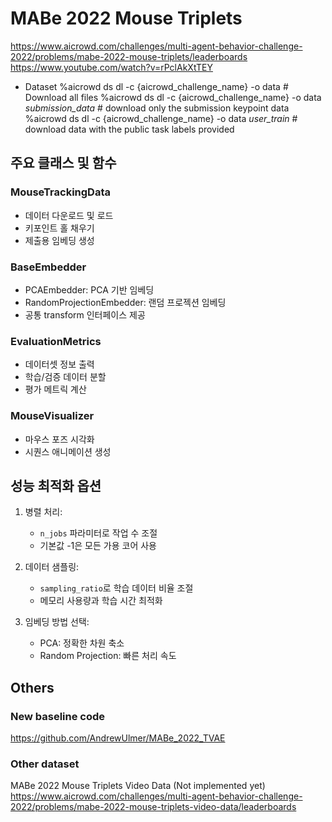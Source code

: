 # MABe 2022 Mouse Triplets

https://www.aicrowd.com/challenges/multi-agent-behavior-challenge-2022/problems/mabe-2022-mouse-triplets/leaderboards
https://www.youtube.com/watch?v=rPclAkXtTEY

- Dataset
%aicrowd ds dl -c {aicrowd_challenge_name} -o data # Download all files
%aicrowd ds dl -c {aicrowd_challenge_name} -o data *submission_data* # download only the submission keypoint data
%aicrowd ds dl -c {aicrowd_challenge_name} -o data *user_train* # download data with the public task labels provided

## 주요 클래스 및 함수

### MouseTrackingData
- 데이터 다운로드 및 로드
- 키포인트 홀 채우기
- 제출용 임베딩 생성

### BaseEmbedder
- PCAEmbedder: PCA 기반 임베딩
- RandomProjectionEmbedder: 랜덤 프로젝션 임베딩
- 공통 transform 인터페이스 제공

### EvaluationMetrics
- 데이터셋 정보 출력
- 학습/검증 데이터 분할
- 평가 메트릭 계산

### MouseVisualizer
- 마우스 포즈 시각화
- 시퀀스 애니메이션 생성

## 성능 최적화 옵션

1. 병렬 처리:
   - `n_jobs` 파라미터로 작업 수 조절
   - 기본값 -1은 모든 가용 코어 사용

2. 데이터 샘플링:
   - `sampling_ratio`로 학습 데이터 비율 조절
   - 메모리 사용량과 학습 시간 최적화

3. 임베딩 방법 선택:
   - PCA: 정확한 차원 축소
   - Random Projection: 빠른 처리 속도
## Others
### New baseline code
https://github.com/AndrewUlmer/MABe_2022_TVAE
### Other dataset
MABe 2022 Mouse Triplets Video Data (Not implemented yet)
https://www.aicrowd.com/challenges/multi-agent-behavior-challenge-2022/problems/mabe-2022-mouse-triplets-video-data/leaderboards

